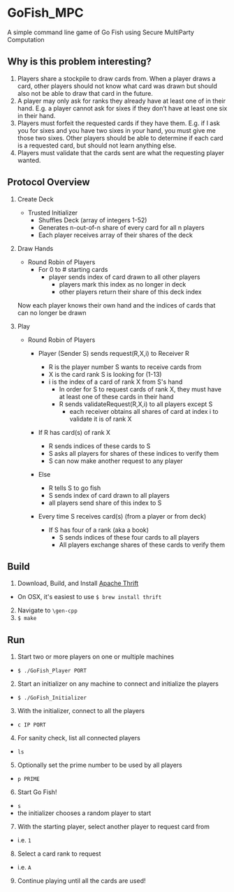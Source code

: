 # GoFish_MPC
A simple command line game of Go Fish using Secure MultiParty Computation

## Why is this problem interesting?

1. Players share a stockpile to draw cards from. When a player draws a card, other players should not know what card was drawn but should also not be able to draw that card in the future.
2. A player may only ask for ranks they already have at least one of in their hand. E.g. a player cannot ask for sixes if they don’t have at least one six in their hand.
3. Players must forfeit the requested cards if they have them. E.g. if I ask you for sixes and you have two sixes in your hand, you must give me those two sixes. Other players should be able to determine if each card is a requested card, but should not learn anything else.
4. Players must validate that the cards sent are what the requesting player wanted.

## Protocol Overview

1. Create Deck
	- Trusted Initializer
		- Shuffles Deck (array of integers 1-52)
		- Generates n-out-of-n share of every card for all n players
		- Each player receives array of their shares of the deck

2. Draw Hands
	- Round Robin of Players
		- For 0 to # starting cards
			- player sends index of card drawn to all other players
				- players mark this index as no longer in deck
				- other players return their share of this deck index

	Now each player knows their own hand and the indices of cards that can no longer be drawn

3. Play
	- Round Robin of Players
		- Player (Sender S) sends request(R,X,i) to Receiver R
			- R is the player number S wants to receive cards from
			- X is the card rank S is looking for (1-13)
			- i is the index of a card of rank X from S's hand
				- In order for S to request cards of rank X, they must have at least one of these cards in their hand
				- R sends validateRequest(R,X,i) to all players except S
					-  each receiver obtains all shares of card at index i to validate it is of rank X

		- If R has card(s) of rank X
			- R sends indices of these cards to S
			- S asks all players for shares of these indices to verify them
			- S can now make another request to any player

		- Else
			- R tells S to go fish
			- S sends index of card drawn to all players
			- all players send share of this index to S

		- Every time S receives card(s) (from a player or from deck)
			- If S has four of a rank (aka a book)
				- S sends indices of these four cards to all players
				- All players exchange shares of these cards to verify them
				
## Build
1. Download, Build, and Install [Apache Thrift](https://thrift.apache.org/)
  * On OSX, it's easiest to use `$ brew install thrift`
2. Navigate to `\gen-cpp`
3. `$ make`

## Run
1. Start two or more players on one or multiple machines
  * `$ ./GoFish_Player PORT`
2. Start an initializer on any machine to connect and initialize the players
  * `$ ./GoFish_Initializer`
3. With the initializer, connect to all the players
  * `c IP PORT`
4. For sanity check, list all connected players
  * `ls`
5. Optionally set the prime number to be used by all players
  * `p PRIME`
6. Start Go Fish!
  * `s`
  * the initializer chooses a random player to start
7. With the starting player, select another player to request card from
  * i.e. `1`
8. Select a card rank to request
  * i.e. `A`
9. Continue playing until all the cards are used!
